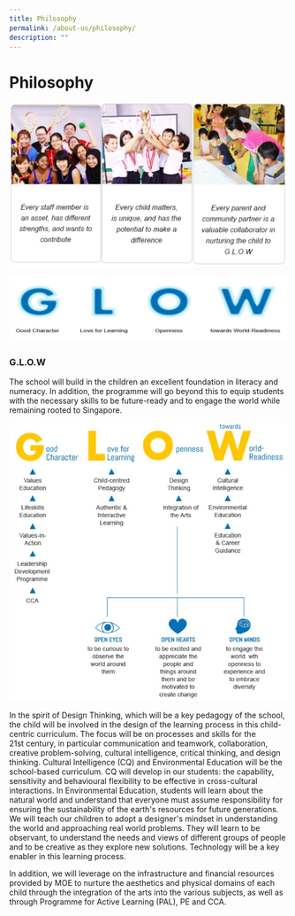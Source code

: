 ```yaml
---
title: Philosophy
permalink: /about-us/philosophy/
description: ""
---
```

# **Philosophy**

![](/images/philosophy1-1.png)

![](/images/philosophy1-2.png)

### **G.L.O.W**

The school will build in the children an excellent foundation in literacy and numeracy. In addition, the programme will go beyond this to equip students with the necessary skills to be future-ready and to engage the world while remaining rooted to Singapore.

![](/images/philosophy1-3.png)

In the spirit of Design Thinking, which will be a key pedagogy of the school, the child will be involved in the design of the learning process in this child-centric curriculum. The focus will be on processes and skills for the 21st century, in particular communication and teamwork, collaboration, creative problem-solving, cultural intelligence, critical thinking, and design thinking. Cultural Intelligence (CQ) and Environmental Education will be the school-based curriculum. CQ will develop in our students: the capability, sensitivity and behavioural flexibility to be effective in cross-cultural interactions. In Environmental Education, students will learn about the natural world and understand that everyone must assume responsibility for ensuring the sustainability of the earth's resources for future generations. We will teach our children to adopt a designer's mindset in understanding the world and approaching real world problems. They will learn to be observant, to understand the needs and views of different groups of people and to be creative as they explore new solutions. Technology will be a key enabler in this learning process.

In addition, we will leverage on the infrastructure and financial resources provided by MOE to nurture the aesthetics and physical domains of each child through the integration of the arts into the various subjects, as well as through Programme for Active Learning (PAL), PE and CCA.
